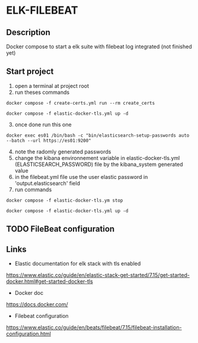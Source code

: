 # ELK-FILEBEAT

## Description
Docker compose to start a elk suite with filebeat log integrated (not finished yet)

## Start project

1. open a terminal at project root
2. run theses commands

```shell
docker compose -f create-certs.yml run --rm create_certs

docker compose -f elastic-docker-tls.yml up -d 
```
3. once done run this one 
```shell
docker exec es01 /bin/bash -c "bin/elasticsearch-setup-passwords auto --batch --url https://es01:9200"
```
4. note the radomly generated passwords
5. change the kibana environnement variable in elastic-docker-tls.yml (ELASTICSEARCH_PASSWORD) file by the kibana_system generated value
6. in the filebeat.yml file use the user elastic password in 'output.elasticsearch' field
7. run commands 
```shell
docker compose -f elastic-docker-tls.ym stop

docker compose -f elastic-docker-tls.yml up -d
```

## TODO FileBeat configuration

## Links
- Elastic documentation for elk stack with tls enabled

https://www.elastic.co/guide/en/elastic-stack-get-started/7.15/get-started-docker.html#get-started-docker-tls

- Docker doc 

https://docs.docker.com/

- Filebeat configuration

https://www.elastic.co/guide/en/beats/filebeat/7.15/filebeat-installation-configuration.html